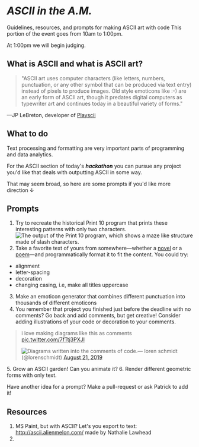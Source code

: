# _ASCII in the A.M._
Guidelines, resources, and prompts for making ASCII art with code
This portion of the event goes from 10am to 1:00pm.

At 1:00pm we will begin judging.

## What is ASCII and what is ASCII art?
>"ASCII art uses computer characters (like letters, numbers, punctuation, or any other symbol that can be produced via text entry) instead of pixels to produce images. Old style emoticons like :-) are an early form of ASCII art, though it predates digital computers as typewriter art and continues today in a beautiful variety of forms."

—JP LeBreton, developer of [Playscii](http://vectorpoem.com/playscii/)

## What to do
Text processing and formatting are very important parts of programming and data analytics.

For the ASCII section of today's **_hackathon_** you can pursue any project you'd like that deals with outputting ASCII in some way.

That may seem broad, so here are some prompts if you'd like more direction ↓

## Prompts
1. Try to recreate the historical Print 10 program that prints these interesting patterns with only two characters.
![The output of the Print 10 program, which shows a maze like structure made of slash characters.](https://d2w9rnfcy7mm78.cloudfront.net/5392319/large_8da6087c7165903bf2926ba7637ff44b.png?1572575256?bc=0)
2. Take a favorite text of yours from somewhere—whether a [novel](http://www.gutenberg.org/) or a [poem](https://www.poetryfoundation.org/)—and programmatically format it to fit the content.
You could try:
- alignment
- letter-spacing
- decoration
- changing casing, i.e, make all titles uppercase

3. Make an emoticon generator that combines different punctuation into thousands of different emoticons
4. You remember that project you finished just before the deadline with no comments? Go back and add comments, but get creative! Consider adding illustrations of your code or decoration to your comments.
<blockquote class="twitter-tweet"><p lang="en" dir="ltr">i love making diagrams like this as comments <a href="https://t.co/7fTtj3PXJl">pic.twitter.com/7fTtj3PXJl</a></p><img src="https://pbs.twimg.com/media/ECfmXlqWwAAvE9r?format=jpg&name=medium" alt="Diagrams written into the comments of code.">&mdash; loren schmidt (@lorenschmidt) <a href="https://twitter.com/lorenschmidt/status/1164152324568363011?ref_src=twsrc%5Etfw">August 21, 2019</a></blockquote>
5. Grow an ASCII garden! Can you animate it?
6. Render different geometric forms with only text.

Have another idea for a prompt? Make a pull-request or ask Patrick to add it!

## Resources
1. MS Paint, but with ASCII? Let's you export to text: http://ascii.alienmelon.com/
made by Nathalie Lawhead
2.
